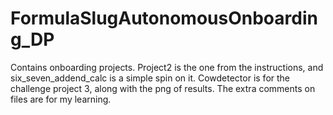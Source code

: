 # FormulaSlugAutonomousOnboarding_DP
Contains onboarding projects. Project2 is the one from the instructions, and six_seven_addend_calc is a simple spin on it. Cowdetector is for the challenge project 3, along with the png of results.
The extra comments on files are for my learning.

